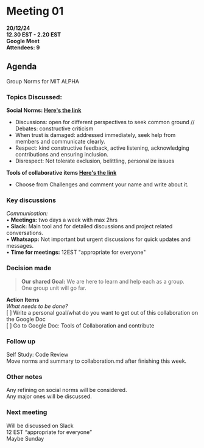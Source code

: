 # **Meeting 01**

**20/12/24  
12.30 EST - 2.20 EST  
Google Meet  
Attendees: 9**

## Agenda

Group Norms for MIT ALPHA

### **Topics Discussed:**

**Social Norms: [Here's the link](https://docs.google.com/document/d/120Xsd6_nSNQVSoqZK0x5AgV4j_SnXpNjF57ShlJnHVU/edit?usp=sharing)**

+ Discussions: open for different perspectives to seek common ground
// Debates: constructive criticism  
+ When trust is damaged: addressed immediately, seek help from members and
communicate clearly.
+ Respect: kind constructive feedback, active listening, acknowledging
contributions and ensuring inclusion.  
+ Disrespect: Not tolerate exclusion, belittling, personalize issues
<!--markdownlint-disable MD034 MD013-->
**Tools of collaborative items  [Here's the link](https://docs.google.com/document/d/1Bkv-76t8xZd7iJd3tuNhtSNNrfnXSk4VMd-ZgJy3lDQ/edit?tab=t.0#heading=h.nqzd4xaw40a)**  

+ Choose from Challenges and comment your name and write about it.

### Key discussions

_Communication:_  
• **Meetings:** two days a week with max 2hrs  
• **Slack:** Main tool and for detailed discussions
 and project related conversations.  
• **Whatsapp:** Not important but urgent discussions for
quick updates and messages.  
• **Time for meetings:** 12EST "appropriate for everyone"  

### Decision made  

> **Our shared Goal:** We are here to learn and help each as a group.  
One group unit will go far.

**Action Items**  
  _What needs to be done?_  
[ ] Write a personal goal/what do you want to get out of
this collaboration on the Google Doc  
[ ] Go to Google Doc: Tools of Collaboration and contribute
  
### Follow up

Self Study: Code Review  
Move norms and summary to collaboration.md after finishing this week.  

### Other notes

Any refining on social norms will be considered.  
Any major ones will be discussed.  

### Next meeting

Will be discussed on Slack  
12 EST “appropriate for everyone”  
Maybe Sunday

